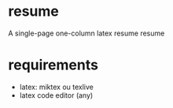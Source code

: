 # resume

A single-page one-column latex resume resume

# requirements
- latex: miktex ou texlive
- latex code editor (any)

